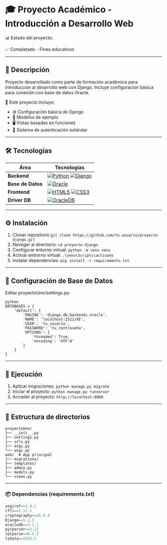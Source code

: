# 🎓 Proyecto Académico - Introducción a Desarrollo Web

📊 Estado del proyecto:

✅ Completado - Fines educativos

---

## 📌 Descripción
Proyecto desarrollado como parte de formación académica para introducción al desarrollo web con Django. Incluye configuración básica para conexión con base de datos Oracle.

📑 Este proyecto incluye:

- ⚙️ Configuración básica de Django 
- 🧩 Modelos de ejemplo 
- 🖥️ Vistas basadas en funciones 
- 🔑 Sistema de autenticación estándar

---
## 🛠️ Tecnologías 

| Área          | Tecnologías |
|---------------|-------------|
| **Backend**   | [![Python](https://img.shields.io/badge/Python-3776AB?style=flat-square&logo=python&logoColor=white)](https://www.python.org/) [![Django](https://img.shields.io/badge/Django-092E20?style=flat-square&logo=django&logoColor=white)](https://www.djangoproject.com/) |
| **Base de Datos** | [![Oracle](https://img.shields.io/badge/Oracle-F80000?style=flat-square&logo=oracle&logoColor=white)](https://www.oracle.com/database/) |
| **Frontend**  | [![HTML5](https://img.shields.io/badge/HTML5-E34F26?style=flat-square&logo=html5&logoColor=white)](https://developer.mozilla.org/en-US/docs/Web/HTML) [![CSS3](https://img.shields.io/badge/CSS3-1572B6?style=flat-square&logo=css3&logoColor=white)](https://developer.mozilla.org/en-US/docs/Web/CSS) |
| **Driver DB** | [![OracleDB](https://img.shields.io/badge/oracledb-F80000?style=flat-square&logo=oracle&logoColor=white)](https://pypi.org/project/oracledb/) |

---


## ⚙️ Instalación

1) Clonar repositorio ```git clone https://github.com/tu-usuario/proyecto-django.git```
2) Navegar al directorio: ```cd proyecto-django```
3) Configurar entorno virtual: ```python -m venv venv```
4) Activar entrorno virtual: ```.\venv\Scripts\activate```
5) Instalar dependencias: ```pip install -r requirements.txt```

---

## 🔧 Configuración de Base de Datos

Editar proyectoUno/settings.py:

```
python
DATABASES = {
    'default': {
        'ENGINE': 'django.db.backends.oracle',
        'NAME': 'localhost:1521/XE',
        'USER': 'tu_usuario',
        'PASSWORD': 'tu_contraseña',
        'OPTIONS': {
            'threaded': True,
            'encoding': 'UTF-8'
        }
    }
}
```
---

## 🚀 Ejecución

1) Aplicar migraciones: ```python manage.py migrate```
2) Iniciar el proyecto: ```python manage.py runserver```
3) Acceder al proyecto: ```http://localhost:8000```

---

## 📂 Estructura de directorios
```
proyectoUno/
├── __init__.py
├── settings.py
├── urls.py
├── asgi.py
└── wsgi.py
web/  # App principal
├── migrations/
├── templates/
├── admin.py
├── models.py
└── views.py
```
---
### 📦 Dependencias (requirements.txt)

```python
asgiref==3.8.1
cffi==1.17.1
cryptography==45.0.4
Django==5.2.3
oracledb==3.1.1
pycparser==2.22
sqlparse==0.5.3
tzdata==2025.2
```

